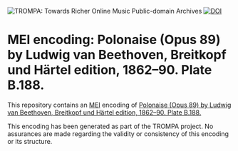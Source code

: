 ![TROMPA: Towards Richer Online Music Public-domain Archives](https://trompamusic.eu/sites/default/files/top-bar-logo_0_0.png)
[![DOI](https://zenodo.org/badge/232620687.svg)](https://zenodo.org/badge/latestdoi/232620687)


# MEI encoding: Polonaise (Opus 89) by Ludwig van Beethoven, Breitkopf und Härtel edition, 1862–90. Plate B.188.
This repository contains an [MEI](https://music-encoding.org) encoding of [Polonaise (Opus 89) by Ludwig van Beethoven, Breitkopf und Härtel edition, 1862–90. Plate B.188.](https://imslp.org/wiki/Special:ReverseLookup/58129) 

This encoding has been generated as part of the TROMPA project. No assurances are made regarding the validity or consistency of this encoding or its structure.
                
